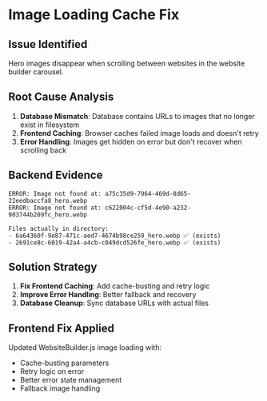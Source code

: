 # Image Loading Cache Fix

## Issue Identified
Hero images disappear when scrolling between websites in the website builder carousel.

## Root Cause Analysis
1. **Database Mismatch**: Database contains URLs to images that no longer exist in filesystem
2. **Frontend Caching**: Browser caches failed image loads and doesn't retry
3. **Error Handling**: Images get hidden on error but don't recover when scrolling back

## Backend Evidence
```
ERROR: Image not found at: a75c35d9-7964-469d-8d65-22eedbaccfa8_hero.webp
ERROR: Image not found at: c622004c-cf5d-4e90-a232-903744b209fc_hero.webp

Files actually in directory:
- 6a64360f-9e87-471c-aed7-4674b98ce259_hero.webp ✅ (exists)
- 2691ce8c-6019-42a4-a4cb-c049dcd526fe_hero.webp ✅ (exists)
```

## Solution Strategy
1. **Fix Frontend Caching**: Add cache-busting and retry logic
2. **Improve Error Handling**: Better fallback and recovery
3. **Database Cleanup**: Sync database URLs with actual files

## Frontend Fix Applied
Updated WebsiteBuilder.js image loading with:
- Cache-busting parameters
- Retry logic on error
- Better error state management
- Fallback image handling